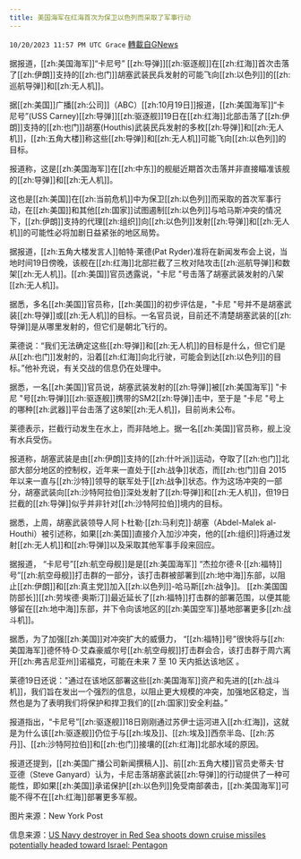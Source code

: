 ```yaml
---
title: 美国海军在红海首次为保卫以色列而采取了军事行动
---
```

`10/20/2023 11:57 PM UTC Grace` [轉載自GNews](https://gnews.org/articles/1861369)

据报道，[[zh:美国海军]]“卡尼号” [[zh:导弹]][[zh:驱逐舰]]在[[zh:红海]]首次击落了[[zh:伊朗]]支持的[[zh:也门]]胡塞武装民兵发射的可能飞向[[zh:以色列]]的[[zh:巡航导弹]]和[[zh:无人机]]。

据[[zh:美国]]广播[[zh:公司]]（ABC）[[zh:10月19日]]报道，[[zh:美国海军]]“卡尼号”(USS Carney)[[zh:导弹]][[zh:驱逐舰]]19日在[[zh:红海]]北部击落了[[zh:伊朗]]支持的[[zh:也门]]胡塞(Houthis)武装民兵发射的多枚[[zh:导弹]]和[[zh:无人机]]，[[zh:五角大楼]]称这些[[zh:导弹]]和[[zh:无人机]]可能飞向[[zh:以色列]]的目标。

报道称，这是[[zh:美国海军]]在[[zh:中东]]的舰艇近期首次击落并非直接瞄准该舰的[[zh:导弹]]和[[zh:无人机]]。

这也是[[zh:美国]]在[[zh:当前危机]]中为保卫[[zh:以色列]]而采取的首次军事行动，在[[zh:美国]]和其他[[zh:国家]]试图遏制[[zh:以色列]]与哈马斯冲突的情况下，[[zh:伊朗]]支持的代理[[zh:组织]]向[[zh:以色列]]发射[[zh:导弹]]和[[zh:无人机]]的可能性必将加剧日益紧张的地区局势。

据报道，[[zh:五角大楼发言人]]帕特·莱德(Pat Ryder)准将在新闻发布会上说，当地时间19日傍晚，该舰在[[zh:红海]]北部拦截了三枚对陆攻击[[zh:巡航导弹]]和数架[[zh:无人机]]。[[zh:美国]]官员透露说，"卡尼 "号击落了胡塞武装发射的八架[[zh:无人机]]。

据悉，多名[[zh:美国]]官员称，[[zh:美国]]的初步评估是，"卡尼 "号并不是胡塞武装[[zh:导弹]]或[[zh:无人机]]的目标。一名官员说，目前还不清楚胡塞武装的[[zh:导弹]]是从哪里发射的，但它们是朝北飞行的。

莱德说：“我们无法确定这些[[zh:导弹]]和[[zh:无人机]]的目标是什么，但它们是从[[zh:也门]]发射的，沿着[[zh:红海]]向北行驶，可能会到达[[zh:以色列]]的目标。”他补充说，有关交战的信息仍在处理中。

据悉，一名[[zh:美国]]官员说，胡塞武装发射的[[zh:导弹]]被[[zh:美国海军]] "卡尼 "号[[zh:导弹]][[zh:驱逐舰]]携带的SM2[[zh:导弹]]击中，至于是 "卡尼 "号上的哪种[[zh:武器]]平台击落了这8架[[zh:无人机]]，目前尚未公布。

莱德表示，拦截行动发生在水上，而非陆地上。据一名[[zh:美国]]官员称，舰上没有水兵受伤。

报道称，胡塞武装是由[[zh:伊朗]]支持的[[zh:什叶派]]运动，夺取了[[zh:也门]]北部大部分地区的控制权，近年来一直处于[[zh:战争]]状态，而[[zh:也门]]自 2015 年以来一直与[[zh:沙特]]领导的联军处于[[zh:战争]]状态。作为这场冲突的一部分，胡塞武装向[[zh:沙特阿拉伯]]深处发射了[[zh:导弹]]和[[zh:无人机]]，但19日拦截的[[zh:导弹]]似乎并非针对[[zh:沙特阿拉伯]]境内的目标。

据悉，上周，胡塞武装领导人阿卜杜勒·[[zh:马利克]]·胡塞（Abdel-Malek al-Houthi）被引述称，如果[[zh:美国]]直接介入加沙冲突，他的[[zh:组织]]将通过发射[[zh:无人机]]和[[zh:导弹]]以及采取其他军事手段来回应。

据报道， “卡尼号”[[zh:航空母舰]]是是[[zh:美国海军]] “杰拉尔德·R·[[zh:福特]]号”[[zh:航空母舰]]打击群的一部分，该打击群被部署到[[zh:地中海]]东部，以阻止[[zh:伊朗]]和[[zh:真主党]]加入[[zh:以色列]]\-哈马斯[[zh:战争]]。 [[zh:美国国防部长]][[zh:劳埃德·奥斯汀]]最近延长了[[zh:福特]]打击群的部署范围，以便其能够留在[[zh:地中海]]东部，并下令向该地区的[[zh:美国空军]]基地部署更多[[zh:战斗机]]。

据悉，为了加强[[zh:美国]]对冲突扩大的威慑力， “[[zh:福特]]号”很快将与[[zh:美国海军]]德怀特·D·艾森豪威尔号[[zh:航空母舰]]打击群会合，该打击群于周六离开[[zh:弗吉尼亚州]]诺福克，可能在未来 7 至 10 天内抵达该地区 。

莱德19日还说："通过在该地区部署这些[[zh:美国海军]]资产和先进的[[zh:战斗机]]，我们旨在发出一个强烈的信息，以阻止更大规模的冲突，加强地区稳定，当然也是为了表明我们将保护和捍卫我们的[[zh:国家]]安全利益。”

报道指出，“卡尼号”[[zh:驱逐舰]]18日刚刚通过苏伊士运河进入[[zh:红海]]，这就是为什么该[[zh:驱逐舰]]仍位于与[[zh:埃及]]、[[zh:埃及]]西奈半岛、[[zh:苏丹]]、[[zh:沙特阿拉伯]]和[[zh:也门]]接壤的[[zh:红海]]北部水域的原因。

报道还提到，[[zh:美国广播公司新闻撰稿人]]、前[[zh:五角大楼]]官员史蒂夫·甘亚德（Steve Ganyard）认为，卡尼击落胡塞武装[[zh:导弹]]的行动提供了一种可能性，即如果[[zh:美国]]承诺保护[[zh:以色列]]免受南部袭击，[[zh:美国海军]]可能不得不在[[zh:红海]]部署更多军舰。

图片来源：New York Post

信息来源：[US Navy destroyer in Red Sea shoots down cruise missiles potentially headed toward Israel: Pentagon](https://abcnews.go.com/International/security-incident-involving-us-navy-destroyer-red-sea/story?id=104147141)
